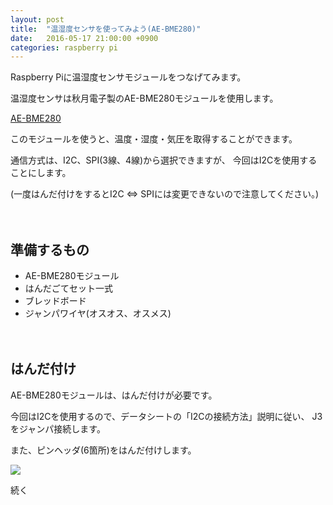 ```yaml
---
layout: post
title:  "温湿度センサを使ってみよう(AE-BME280)"
date:   2016-05-17 21:00:00 +0900
categories: raspberry pi 
---
```

Raspberry Piに温湿度センサモジュールをつなげてみます。

温湿度センサは秋月電子製のAE-BME280モジュールを使用します。

[AE-BME280](http://akizukidenshi.com/catalog/g/gK-09421/)

このモジュールを使うと、温度・湿度・気圧を取得することができます。

通信方式は、I2C、SPI(3線、4線)から選択できますが、
今回はI2Cを使用することにします。

(一度はんだ付けをするとI2C ⇔ SPIには変更できないので注意してください。)

　

## 準備するもの

* AE-BME280モジュール
* はんだごてセット一式
* ブレッドボード
* ジャンパワイヤ(オスオス、オスメス)

　

## はんだ付け　

AE-BME280モジュールは、はんだ付けが必要です。

今回はI2Cを使用するので、データシートの「I2Cの接続方法」説明に従い、
J3をジャンパ接続します。

また、ピンヘッダ(6箇所)をはんだ付けします。

![]({{site.baseurl}}/images/temperature-senser_01.png)

続く
